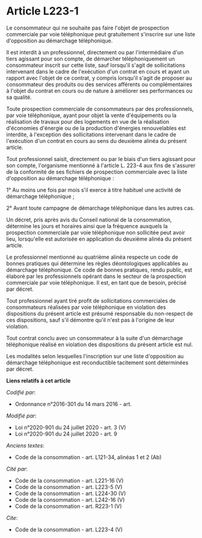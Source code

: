 # Article L223-1

Le consommateur qui ne souhaite pas faire l'objet de prospection commerciale par voie téléphonique peut gratuitement
s'inscrire sur une liste d'opposition au démarchage téléphonique.

Il est interdit à un professionnel, directement ou par l'intermédiaire d'un tiers agissant pour son compte, de démarcher
téléphoniquement un consommateur inscrit sur cette liste, sauf lorsqu'il s'agit de sollicitations intervenant dans le cadre
de l'exécution d'un contrat en cours et ayant un rapport avec l'objet de ce contrat, y compris lorsqu'il s'agit de proposer
au consommateur des produits ou des services afférents ou complémentaires à l'objet du contrat en cours ou de nature à
améliorer ses performances ou sa qualité.

Toute prospection commerciale de consommateurs par des professionnels, par voie téléphonique, ayant pour objet la vente
d'équipements ou la réalisation de travaux pour des logements en vue de la réalisation d'économies d'énergie ou de la
production d'énergies renouvelables est interdite, à l'exception des sollicitations intervenant dans le cadre de l'exécution
d'un contrat en cours au sens du deuxième alinéa du présent article.

Tout professionnel saisit, directement ou par le biais d'un tiers agissant pour son compte, l'organisme mentionné à l'article
L. 223-4 aux fins de s'assurer de la conformité de ses fichiers de prospection commerciale avec la liste d'opposition au
démarchage téléphonique :

1° Au moins une fois par mois s'il exerce à titre habituel une activité de démarchage téléphonique ;

2° Avant toute campagne de démarchage téléphonique dans les autres cas.

Un décret, pris après avis du Conseil national de la consommation, détermine les jours et horaires ainsi que la fréquence
auxquels la prospection commerciale par voie téléphonique non sollicitée peut avoir lieu, lorsqu'elle est autorisée en
application du deuxième alinéa du présent article.

Le professionnel mentionné au quatrième alinéa respecte un code de bonnes pratiques qui détermine les règles déontologiques
applicables au démarchage téléphonique. Ce code de bonnes pratiques, rendu public, est élaboré par les professionnels opérant
dans le secteur de la prospection commerciale par voie téléphonique. Il est, en tant que de besoin, précisé par décret.

Tout professionnel ayant tiré profit de sollicitations commerciales de consommateurs réalisées par voie téléphonique en
violation des dispositions du présent article est présumé responsable du non-respect de ces dispositions, sauf s'il démontre
qu'il n'est pas à l'origine de leur violation.

Tout contrat conclu avec un consommateur à la suite d'un démarchage téléphonique réalisé en violation des dispositions du
présent article est nul.

Les modalités selon lesquelles l'inscription sur une liste d'opposition au démarchage téléphonique est reconductible
tacitement sont déterminées par décret.

**Liens relatifs à cet article**

_Codifié par_:

  - Ordonnance n°2016-301 du 14 mars 2016 - art.

_Modifié par_:

  - Loi n°2020-901 du 24 juillet 2020 - art. 3 (V)
  - Loi n°2020-901 du 24 juillet 2020 - art. 9

_Anciens textes_:

  - Code de la consommation - art. L121-34, alinéas 1 et 2  (Ab)

_Cité par_:

  - Code de la consommation - art. L221-16 (V)
  - Code de la consommation - art. L223-5 (V)
  - Code de la consommation - art. L224-30 (V)
  - Code de la consommation - art. L242-16 (V)
  - Code de la consommation - art. R223-1 (V)

_Cite_:

  - Code de la consommation - art. L223-4 (V)
